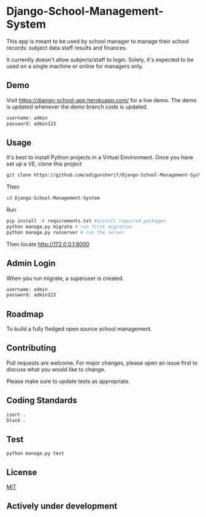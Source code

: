 # Django-School-Management-System

This app is meant to be used by school manager to manage their school records:
subject data
staff
results and
finances.

It currently doesn't allow subjects/staff to login.
Solely, it's expected to be used on a single machine or online for managers only.

## Demo
Visit https://django-school-app.herokuapp.com/ for a live demo. The demo is updated whenever the demo branch code is updated.
```bash
username: admin
password: admin123
```

## Usage
It's best to install Python projects in a Virtual Environment. Once you have set up a VE, clone this project

```bash
git clone https://github.com/adigunsherif/Django-School-Management-System.git
```
Then

```bash
cd Django-School-Management-System
```
Run

```python
pip install -r requirements.txt #install required packages
python manage.py migrate # run first migration
python manage.py runserver # run the server
```
Then locate http://172.0.0.1:8000

## Admin Login
When you run migrate, a superuser is created.
```bash
username: admin
password: admin123
```

## Roadmap
To build a fully fledged open source school management.

## Contributing
Pull requests are welcome. For major changes, please open an issue first to discuss what you would like to change.

Please make sure to update tests as appropriate.

## Coding Standards
```bash
isort .
black .
```

## Test
```base
python manage.py test
```

## License
[MIT](https://choosealicense.com/licenses/mit/)

## Actively under development
